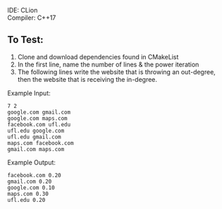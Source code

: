 IDE: CLion  
Compiler: C++17

## To Test:
1. Clone and download dependencies found in CMakeList
2. In the first line, name the number of lines & the power iteration
3. The following lines write the website that is throwing an out-degree, then the website that is receiving the in-degree.

Example Input:
```
7 2 
google.com gmail.com
google.com maps.com
facebook.com ufl.edu
ufl.edu google.com
ufl.edu gmail.com
maps.com facebook.com
gmail.com maps.com
```

Example Output:
```
facebook.com 0.20
gmail.com 0.20
google.com 0.10
maps.com 0.30
ufl.edu 0.20
```
